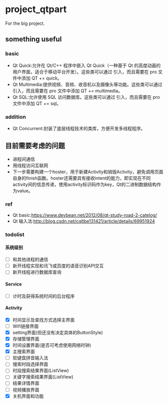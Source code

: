 # project_qtpart
For the big project.

## something useful
### basic
* Qt Quick:允许在 Qt/C++ 程序中嵌入 Qt Quick（一种基于 Qt 的高度动画的用户界面，适合于移动平台开发）。这些类可以通过 <QtQuick> 引入，而且需要在 pro 文件中添加 QT += quick。
* Qt Multimedia:提供视频、音频、收音机以及摄像头等功能。这些类可以通过 <QtMultimedia> 引入，而且需要在 pro 文件中添加 QT += multimedia。
* Qt SQL:允许使用 SQL 访问数据库。这些类可以通过 <QtSql> 引入，而且需要在 pro 文件中添加 QT += sql。
### addition
* Qt Concurrent:封装了底层线程技术的类库，方便开发多线程程序。
## 目前需要考虑的问题
* 进程间通信
* 用线程访问互联网
* 下一步需要构建一个hoster，用于新建Activity和销毁Activity，避免调用页面自身的finish函数。hoster还需要具有接收intent的能力，即实现在不同activity间的信息传递，使用activity标识码作为key，Qt的二进制数据结构作为value。
### ref
* Qt basic:https://www.devbean.net/2012/08/qt-study-road-2-catelog/
* Qt 输入法:http://blog.csdn.net/cqltbe131421/article/details/69951924
### todolist
#### 系统级别
- [ ] 和其他进程的通信
- [ ] 新开线程实现和讯飞或百度的语音识别API交互
- [ ] 新开线程进行数据库查询
#### Service
- [ ] 计时及获得系统时间的后台程序
#### Activity
- [x] 时间显示及查找方式选择主界面
- [ ] Wifi链接界面
- [x] setting界面(但还没有决定具体的ButtonStyle)
- [x] 存储管理界面
- [x] 时间设置界面(是否可考虑使用网络时钟)
- [x] 主搜索界面
- [ ] 软键盘拼音输入法
- [ ] 搜索时段选择界面
- [ ] 时段搜索结果界面(ListView)
- [ ] 关键字搜索结果界面(ListView)
- [ ] 结果详情界面
- [ ] 视频播放界面
- [x] 关机界面和功能
